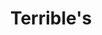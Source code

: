 ---
title: "Terrible's"
url: /las-vegas/terribles-east-silverado-ranch-boulevard/
shop: Lebensmittel
---